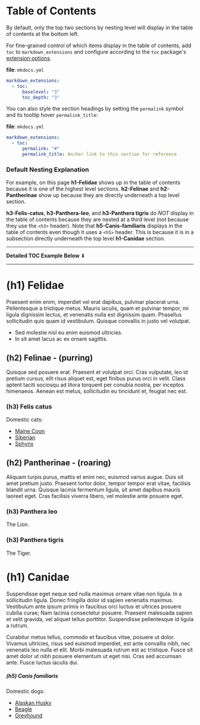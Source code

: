 # Table of Contents
By default, only the top two sections by nesting level will display in the table of contents at the bottom left.  

For fine-grained control of which items display in the table of contents, add `toc` to `markdown_extensions` and configure according to the `toc` package's [extension options](https://python-markdown.github.io/extensions/toc/#usage).

**file**: `mkdocs.yml`  
```yaml
markdown_extensions:
  - toc:
      baselevel: "3"
      toc_depth: "3"
```

You can also style the section headings by setting the `permalink` symbol and its tooltip hover `permalink_title`:

**file**: `mkdocs.yml`    
```yaml
markdown_extensions:
  - toc:
      permalink: "#"
      permalink_title: Anchor link to this section for reference
```

### Default Nesting Explanation
For example, on this page **h1-Felidae** shows up in the table of contents because it is one of the highest level sections.  **h2-Felinae** and **h2-Pantherinae** show up because they are directly underneath a top level section.  

**h3-Felis-catus**, **h3-Panthera-leo**, and **h3-Panthera tigris** do *NOT* display in the table of contents because they are nested at a third level (not because they use the `<h3>` header).  Note that **h5-Canis-familiaris** displays in the table of contents even though it uses a `<h5>` header.  This is because it is in a subsection directly underneath the top level **h1-Canidae** section.

<hr>
<strong>Detailed TOC Example Below</strong> <span>&#11015;</span>
<hr>

# (h1) Felidae 

Praesent enim enim, imperdiet vel erat dapibus, pulvinar placerat urna. Pellentesque a tristique metus. Mauris iaculis, quam et pulvinar tempor, mi ligula dignissim lectus, et venenatis nulla est dignissim quam. Phasellus sollicitudin quis quam id vestibulum. Quisque convallis in justo vel volutpat.

- Sed molestie nisl eu enim euismod ultricies.
- In sit amet lacus ac ex ornare sagittis.

## (h2) Felinae - (purring)
Quisque sed posuere erat. Praesent et volutpat orci. Cras vulputate, leo id pretium cursus, elit risus aliquet est, eget finibus purus orci in velit. Class aptent taciti sociosqu ad litora torquent per conubia nostra, per inceptos himenaeos. Aenean est metus, sollicitudin eu tincidunt et, feugiat nec est. 

### (h3) Felis catus
Domestic cats:  
- [Maine Coon](https://en.wikipedia.org/wiki/Maine_Coon)  
- [Siberian](https://en.wikipedia.org/wiki/Siberian_cat)  
- [Sphynx](https://en.wikipedia.org/wiki/Sphynx_cat)  

## (h2) Pantherinae - (roaring)
Aliquam turpis purus, mattis et enim nec, euismod varius augue. Duis sit amet pretium justo. Praesent tortor dolor, tempor tempor erat vitae, facilisis blandit urna. Quisque lacinia fermentum ligula, sit amet dapibus mauris laoreet eget. Cras facilisis viverra libero, vel molestie ante posuere eget. 

### (h3) Panthera leo 
The Lion.

### (h3) Panthera tigris 
The Tiger.

# (h1) Canidae

Suspendisse eget neque sed nulla maximus ornare vitae non ligula. In a sollicitudin ligula. Donec fringilla dolor id sapien venenatis maximus. Vestibulum ante ipsum primis in faucibus orci luctus et ultrices posuere cubilia curae; Nam lacinia consectetur posuere. Praesent malesuada sapien et velit gravida, vel aliquet tellus porttitor. Suspendisse pellentesque id ligula a rutrum. 

Curabitur metus tellus, commodo et faucibus vitae, posuere ut dolor. Vivamus ultricies, risus sed euismod imperdiet, est ante convallis nibh, nec venenatis leo nulla et elit. Morbi malesuada rutrum est ac tristique. Fusce sit amet dolor ut nibh posuere elementum ut eget nisi. Cras sed accumsan ante. Fusce luctus iaculis dui. 

##### (h5) Canis familiaris
Domestic dogs:  
- [Alaskan Husky](https://en.wikipedia.org/wiki/Alaskan_husky)  
- [Beagle](https://en.wikipedia.org/wiki/Beagle)  
- [Greyhound](https://en.wikipedia.org/wiki/Greyhound)  



